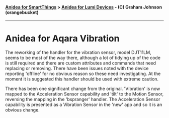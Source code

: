 #### [Anidea for SmartThings](../../../README.md) > [Anidea for Lumi Devices](../README.md#anidea-for-lumi-devices) - (C) Graham Johnson (orangebucket)
---

# Anidea for Aqara Vibration
The reworking of the handler for the vibration sensor, model DJT11LM, seems to be most of the way there, although a lot of tidying up of the code is still required and there are custom attributes and commands that need replacing or removing. There have been issues noted with the device reporting 'offline' for no obvious reason so these need investigating. At the moment it is suggested this handler should be used with extreme caution.

There has been one significant change from the original. 'Vibration' is now mapped to the Acceleration Sensor capability and 'tilt' to the Motion Sensor, reversing the mapping in the 'bspranger' handler. The Acceleration Sensor capability is presented as a Vibration Sensor in the 'new' app and so it is an obvious change.
